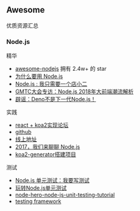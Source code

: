 
## Awesome

优质资源汇总

### Node.js

精华

- [awesome-nodejs](https://github.com/sindresorhus/awesome-nodejs) 拥有 2.4w+ 的 star
- [为什么要用 Node.js](https://mp.weixin.qq.com/s/8ioXAxwurF8zP6LlUhvf9Q)
- [Node.js : 我只需要一个店小二](https://mp.weixin.qq.com/s/qeA5-rwsE432_m5TBxwTQg)
- [GMTC大会专访：Node.js 2018年大前端潮流解析](https://mp.weixin.qq.com/s/J79c-gPD_7e3MZuRYCp2bA)
- [辟谣：Deno不是下一代Node.js！](https://mp.weixin.qq.com/s/99UHXrKfbk7qYqZwXrZJdg)

实践

- [react + koa2实现论坛](https://segmentfault.com/a/1190000011571857)
- [github](https://github.com/shiyangzhaoa/call-club)
- [线上地址](https://shiyangzhaoa.github.io/call-club-web/#/)
- [2017，我们来聊聊 Node.js](https://shiyangzhaoa.github.io/call-club-web/#/topics/59e0885bfd515300041ee5a9)
- [koa2-generator搭建项目](https://www.jianshu.com/p/6b816c609669)

测试

- [Node.js 单元测试：我要写测试](http://taobaofed.org/blog/2015/12/10/nodejs-unit-tests/)
- [玩转Node.js单元测试](https://blog.fundebug.com/2017/03/20/nodejs-unit-test/)
- [node-hero-node-js-unit-testing-tutorial](https://blog.risingstack.com/node-hero-node-js-unit-testing-tutorial/)
- [testing framework](https://github.com/sindresorhus/awesome-nodejs#testing)
